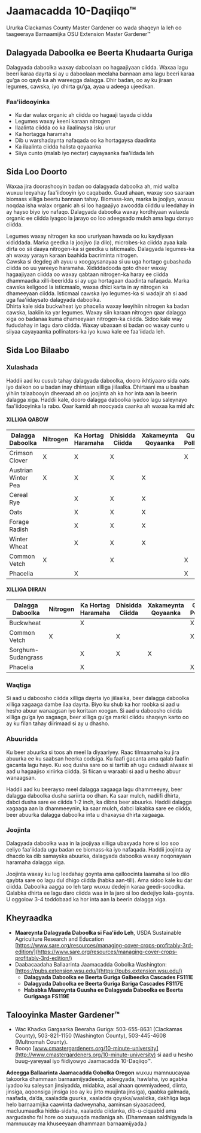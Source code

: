 # Jaamacadda 10-Daqiiqo™  
Ururka Clackamas County Master Gardener oo wada shaqeyn la leh oo taageeraya Barnaamijka OSU Extension Master Gardener™  

## Dalagyada Daboolka ee Beerta Khudaarta Guriga  
Dalagyada daboolka waxay daboolaan oo hagaajiyaan ciidda. Waxaa lagu beeri karaa dayrta si ay u daboolaan meelaha bannaan ama lagu beeri karaa gu’ga oo qayb ka ah wareegga dalagga. Dhir badan, oo ay ku jiraan legumes, cawska, iyo dhirta gu’ga, ayaa u adeega ujeedkan.  

### Faa'iidooyinka  
- Ku dar walax organic ah ciidda oo hagaaji tayada ciidda  
- Legumes waxay keeni karaan nitrogen  
- Ilaalinta ciidda oo ka ilaalinaysa isku urur  
- Ka hortagga haramaha  
- Dib u warshadaynta nafaqada oo ka hortagaysa daadinta  
- Ka ilaalinta ciidda halista qoyaanka  
- Siiya cunto (malab iyo nectar) cayayaanka faa'iidada leh  

## Sida Loo Doorto  
Waxaa jira doorashooyin badan oo dalagyada daboolka ah, mid walba wuxuu leeyahay faa'iidooyin iyo caqabado. Guud ahaan, waxay soo saaraan biomass xilliga beertu bannaan tahay. Biomass-kan, marka la joojiyo, wuxuu noqdaa isha walax organic ah si loo hagaajiyo awoodda ciiddu u leedahay in ay hayso biyo iyo nafaqo. Dalagyada daboolka waxay kordhiyaan walaxda organic ee ciidda iyagoo la jarayo oo loo adeegsado mulch ama lagu darayo ciidda.  

Legumes waxay nitrogen ka soo ururiyaan hawada oo ku kaydiyaan xididdada. Marka geedka la joojiyo (la dilo), microbes-ka ciidda ayaa kala dirta oo sii daaya nitrogen-ka si geedka u isticmaalo. Dalagyada legumes-ka ah waxay yarayn karaan baahida bacriminta nitrogen.  
Cawska si degdeg ah ayuu u xoogaysanayaa si uu uga hortago gubashada ciidda oo uu yareeyo haramaha. Xididdadooda qoto dheer waxay hagaajiyaan ciidda oo waxay qabtaan nitrogen-ka haray ee ciidda dhammaadka xilli-beeridda si ay uga hortagaan daadinta nafaqada. Marka cawska keligood la isticmaalo, waxaa dhici karta in ay nitrogen ka dhameeyaan ciidda. Isticmaal cawska iyo legumes-ka si wadajir ah si aad uga faa'iidaysato dalagyada daboolka.  
Dhirta kale sida buckwheat iyo phacelia waxay leeyihiin nitrogen ka badan cawska, laakiin ka yar legumes. Waxay siin karaan nitrogen qaar dalagga xiga oo badanaa kuma dhameeyaan nitrogen-ka ciidda. Sidoo kale way fududahay in lagu daro ciidda. Waxay ubaxaan si badan oo waxay cunto u siiyaa cayayaanka pollinators-ka iyo kuwa kale ee faa'iidada leh.  

## Sida Loo Bilaabo  

### Xulashada  
Haddii aad ku cusub tahay dalagyada daboolka, dooro ikhtiyaaro sida oats iyo daikon oo u badan inay dhintaan xilliga jiilaalka. Dhirtaani ma u baahan yihiin talaabooyin dheeraad ah oo joojinta ah ka hor inta aan la beerin dalagga xiga. Haddii kale, dooro dalagga daboolka iyadoo lagu saleynayo faa'iidooyinka la rabo. Qaar kamid ah noocyada caanka ah waxaa ka mid ah:  

#### XILLIGA QABOW  
| Dalagga Daboolka | Nitrogen | Ka Hortag Haramaha | Dhisidda Ciidda | Xakameynta Qoyaanka | Quudinta Pollinators |  
|------------------|----------|--------------------|-----------------|---------------------|----------------------|  
| Crimson Clover    | X        | X                  | X               |                     | X                    |  
| Austrian Winter Pea | X        | X                  | X               | X                   |                      |  
| Cereal Rye        |          | X                  | X               | X                   |                      |  
| Oats              |          | X                  | X               | X                   |                      |  
| Forage Radish     |          | X                  | X               | X                   |                      |  
| Winter Wheat      |          | X                  | X               | X                   |                      |  
| Common Vetch      | X        |                    | X               |                     | X                    |  
| Phacelia          |          | X                  |                 |                     | X                    |  

#### XILLIGA DIIRAN  
| Dalagga Daboolka | Nitrogen | Ka Hortag Haramaha | Dhisidda Ciidda | Xakameynta Qoyaanka | Quudinta Pollinators |  
|------------------|----------|--------------------|-----------------|---------------------|----------------------|  
| Buckwheat        |          | X                  |                 |                     | X                    |  
| Common Vetch     | X        |                    | X               |                     | X                    |  
| Sorghum-Sudangrass |          | X                  | X               | X                   |                      |  
| Phacelia          |          | X                  |                 |                     | X                    |  

### Waqtiga  
Si aad u daboosho ciidda xilliga dayrta iyo jiilaalka, beer dalagga daboolka xilliga xagaaga dambe ilaa dayrta. Biyo ku shub ka hor roobka si aad u hesho abuur wanaagsan iyo koritaan xoogan. Si aad u daboosho ciidda xilliga gu’ga iyo xagaaga, beer xilliga gu’ga markii ciiddu shaqeyn karto oo ay ku filan tahay diirimaad si ay u dhasho.  

### Abuuridda  
Ku beer abuurka si toos ah meel la diyaariyey. Raac tilmaamaha ku jira abuurka ee ku saabsan heerka codsiga. Ku faafi gacanta ama qalab faafin gacanta lagu hayo. Ku xoq dusha sare oo si tartiib ah ugu cadaadi alwaax si aad u hagaajiso xiriirka ciidda. Si fiican u waraabi si aad u hesho abuur wanaagsan.  

Haddii aad ku beerayso meel dalagga xagaaga lagu dhammeeyey, beer dalagga daboolka dusha sariirta oo dhan. Ka saar mulch, nadiifi dhirta, dabci dusha sare ee ciidda 1-2 inch, ka dibna beer abuurka. Haddii dalagga xagaaga aan la dhammeeynin, ka saar mulch, dabci lakabka sare ee ciidda, beer abuurka dalagga daboolka inta u dhaxaysa dhirta xagaaga.  

### Joojinta  
Dalagyada daboolka waa in la joojiyaa xilliga ubaxyada hore si loo soo celiyo faa'iidada ugu badan ee biomass-ka iyo nafaqada. Haddii joojinta ay dhacdo ka dib samayska abuurka, dalagyada daboolka waxay noqonayaan haramaha dalagga xiga.  

Joojinta waxay ku lug leedahay goynta ama qalloocinta laamaha si loo dilo qaybta sare oo lagu dul dhigo ciidda (habka aan-till). Ama sidoo kale ku dar ciidda. Daboolka aagga oo leh tarp wuxuu dedejin karaa geedi-socodka. Qalabka dhirta ee lagu daro ciidda waa in la jaro si loo dedejiyo kala-goynta. U oggolow 3-4 toddobaad ka hor inta aan la beerin dalagga xiga.  

## Kheyraadka  
- **Maareynta Dalagyada Daboolka si Faa'iido Leh**, USDA Sustainable Agriculture Research and Education  
  [https://www.sare.org/resources/managing-cover-crops-profitably-3rd-edition/](https://www.sare.org/resources/managing-cover-crops-profitably-3rd-edition/)  
- Daabacaadaha Ballaarinta Jaamacadda Gobolka Washington: [https://pubs.extension.wsu.edu/](https://pubs.extension.wsu.edu/)  
  - **Dalagyada Daboolka ee Beerta Guriga Galbeedka Cascades FS111E**  
  - **Dalagyada Daboolka ee Beerta Guriga Bariga Cascades FS117E**  
  - **Hababka Maareynta Guusha ee Dalagyada Daboolka ee Beerta Gurigaaga FS119E**  

## Talooyinka Master Gardener™  
- Wac Khadka Gargaarka Beeraha Guriga: 503-655-8631 (Clackamas County), 503-821-1150 (Washington County), 503-445-4608 (Multnomah County).  
- Booqo [www.cmastergardeners.org/10-minute-university](http://www.cmastergardeners.org/10-minute-university) si aad u hesho buug-yareyaal iyo fiidiyowyo Jaamacadda 10-Daqiiqo™.  

**Adeegga Ballaarinta Jaamacadda Gobolka Oregon** wuxuu mamnuucayaa takoorka dhammaan barnaamijyadeeda, adeegyada, hawlaha, iyo agabka iyadoo ku saleysan jinsiyadda, midabka, asal ahaan qowmiyadeed, diinta, jinsiga, aqoonsiga jinsiga (oo ay ku jirto muujinta jinsiga), qaabka galmada, naafada, da’da, xaaladda guurka, xaaladda qoyska/waalidka, dakhliga laga helo barnaamijka caawinta dadweynaha, aaminsan siyaasadeed, macluumaadka hidda-sidaha, xaaladda ciidanka, dib-u-ciqaabid ama aargudasho fal hore oo xuquuqda madaniga ah. (Dhammaan saldhigyada la mamnuucay ma khuseeyaan dhammaan barnaamijyada.)